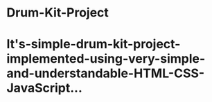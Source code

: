# Drum-Kit-Project
# It's-simple-drum-kit-project-implemented-using-very-simple-and-understandable-HTML-CSS-JavaScript...
